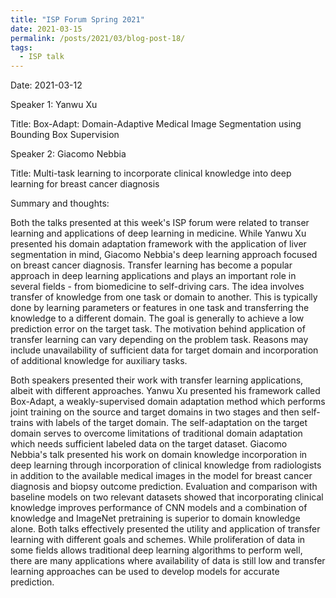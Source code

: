 ```yaml
---
title: "ISP Forum Spring 2021"
date: 2021-03-15
permalink: /posts/2021/03/blog-post-18/
tags:
  - ISP talk
---
```


Date: 2021-03-12

Speaker 1: Yanwu Xu

Title: Box-Adapt: Domain-Adaptive Medical Image Segmentation using Bounding Box Supervision

Speaker 2: Giacomo Nebbia

Title: Multi-task learning to incorporate clinical knowledge into deep learning for breast cancer diagnosis

Summary and thoughts:

Both the talks presented at this week's ISP forum were related to transer learning and applications of deep learning in medicine. While Yanwu Xu presented his domain adaptation framework with the application of liver segmentation in mind, Giacomo Nebbia's deep learning approach focused on breast cancer diagnosis. Transfer learning has become a popular approach in deep learning applications and plays an important role in several fields - from biomedicine to self-driving cars. The idea involves transfer of knowledge from one task or domain to another. This is typically done by learning parameters or features in one task and transferring the knowledge to a different domain. The goal is generally to achieve a low prediction error on the target task. The motivation behind application of transfer learning can vary depending on the problem task. Reasons may include unavailability of sufficient data for target domain and incorporation of additional knowledge for auxiliary tasks.

Both speakers presented their work with transfer learning applications, albeit with different approaches. Yanwu Xu presented his framework called Box-Adapt, a weakly-supervised domain adaptation method which performs joint training on the source and target domains in two stages and then self-trains with labels of the target domain. The self-adaptation on the target domain serves to overcome limitations of traditional domain adaptation which needs sufficient labeled data on the target dataset. Giacomo Nebbia's talk presented his work on domain knowledge incorporation in deep learning through incorporation of clinical knowledge from radiologists in addition to the available medical images in the model for breast cancer diagnosis and biopsy outcome prediction. Evaluation and comparison with baseline models on two relevant datasets showed that incorporating clinical knowledge improves performance of CNN models and a combination of knowledge and ImageNet pretraining is superior to domain knowledge alone. Both talks effectively presented the utility and application of transfer learning with different goals and schemes. While proliferation of data in some fields allows traditional deep learning algorithms to perform well, there are many applications where availability of data is still low and transfer learning approaches can be used to develop models for accurate prediction.








